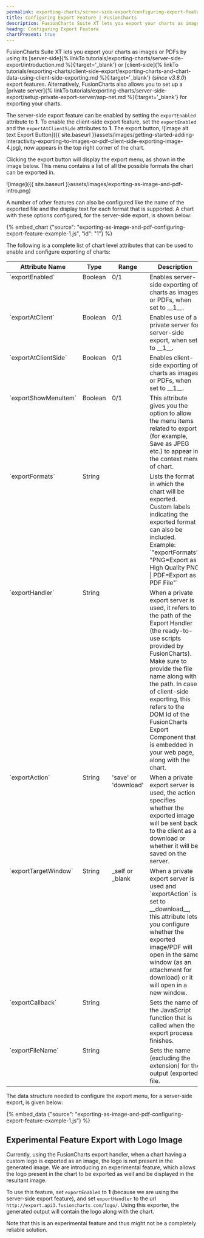 ```yaml
---
permalink: exporting-charts/server-side-export/configuring-export-feature.html
title: Configuring Export Feature | FusionCharts
description: FusionCharts Suite XT lets you export your charts as images or PDFs by using its server-side or client-side export features.
headng: Configuring Export Feature
chartPresent: true
---
```


FusionCharts Suite XT lets you export your charts as images or PDFs by using its [server-side]{% linkTo tutorials/exporting-charts/server-side-export/introduction.md %}{:target='_blank'} or [client-side]{% linkTo tutorials/exporting-charts/client-side-export/exporting-charts-and-chart-data-using-client-side-exporting.md %}{:target='_blank'} (_since v3.8.0_) export features. Alternatively, FusionCharts also allows you to set up a [private server]{% linkTo tutorials/exporting-charts/server-side-export/setup-private-export-server/asp-net.md %}{:target='_blank'} for exporting your charts.

The server-side export feature can be enabled by setting the `exportEnabled` attribute to __1__. To enable the client-side export feature, set the `exportEnabled` and the `exportAtClientSide` attributes to __1__. 
The export button, ![image alt text Export Button]({{ site.baseurl }}assets/images/getting-started-adding-interactivity-exporting-to-images-or-pdf-client-side-exporting-image-4.jpg), now appears in the top right corner of the chart.

Clicking the export button will display the export menu, as shown in the image below. This menu contains a list of all the possible formats the chart can be exported in.

![image]({{ site.baseurl }}assets/images/exporting-as-image-and-pdf-intro.png)

A number of other features can also be configured like the name of the exported file and the display text for each format that is supported. A chart with these options configured, for the server-side export, is shown below:

{% embed_chart {"source": "exporting-as-image-and-pdf-configuring-export-feature-example-1.js", "id": "1"} %}

The following is a complete list of chart level attributes that can be used to enable and configure exporting of charts:

<table width="100%" border="0" class="table" cellpadding="2" cellspacing="0">
    <thead>
        <tr>
            <th width="25%" valign="top" class="header">Attribute Name</th>
            <th width="10%" valign="top" class="header">Type</th>
            <th width="10%" valign="top" class="header">Range</th>
            <th width="55%" valign="top" class="header">Description</th>
        </tr>
    </thead>
    <tbody>
        <tr>
            <td valign="top" class="code">`exportEnabled`</td>
            <td valign="top" class="text">Boolean</td>
            <td valign="top" class="text">0/1</td>
            <td valign="top" class="text">Enables server-side exporting of charts as images or PDFs, when set to __1__.</td>
        </tr>     
        <tr>
            <td valign="top" class="code">`exportAtClient`</td>
            <td valign="top" class="text">Boolean</td>
            <td valign="top" class="text">0/1</td>
            <td valign="top" class="text">Enables use of a private server for server-side export, when set to __1__.</td>
        </tr>
        <tr>
            <td valign="top" class="code">`exportAtClientSide`</td>
            <td valign="top" class="text">Boolean</td>
            <td valign="top" class="text">0/1</td>
            <td valign="top" class="text">Enables client-side exporting of charts as images or PDFs, when set to __1__.</td>
        </tr>
        <tr>
            <td valign="top" class="code">`exportShowMenuItem`</td>
            <td valign="top" class="text">Boolean</td>
            <td valign="top" class="text">0/1</td>
            <td valign="top" class="text">This attribute gives you the option to allow the menu items related to export (for example, Save as JPEG etc.) to appear in the context menu of chart.</td>
        </tr>
        <tr>
            <td valign="top" class="code">`exportFormats`</td>
            <td valign="top" class="text">String</td>
            <td valign="top" class="text"></td>
            <td valign="top" class="text">Lists the format in which the chart will be exported. Custom labels indicating the exported format can also be included. Example:
    `"exportFormats": "PNG=Export as High Quality PNG &#124; PDF=Export as PDF File"`
            </td>
        </tr>
        <tr>
            <td valign="top" class="code">`exportHandler`</td>
            <td valign="top" class="text">String</td>
            <td valign="top" class="text"></td>
            <td valign="top" class="text">When a private export server is used, it refers to the path of the Export Handler (the ready-to-use scripts provided by FusionCharts). Make sure to provide the file name along with the path. In case of client-side exporting, this refers to the DOM Id of the FusionCharts Export Component that is embedded in your web page, along with the chart.
            </td>
        </tr>
        <tr>
            <td valign="top" class="code">`exportAction`</td>
            <td valign="top" class="text">String</td>
            <td valign="top" class="text">'save' or 'download'</td>
            <td valign="top" class="text">When a private export server is used, the action specifies whether the exported image will be sent back to the client as a download or whether it will be saved on the server.</td>
        </tr>
        <tr>
            <td valign="top" class="code">`exportTargetWindow`</td>
            <td valign="top" class="text">String</td>
            <td valign="top" class="text">_self or _blank</td>
            <td valign="top" class="text">When a private export server is used and `exportAction` is set to __download__, this attribute lets you configure whether the exported image/PDF will open in the same window (as an attachment for download) or it will open in a new window.</td>
        </tr>
        <tr>
            <td valign="top" class="code">`exportCallback`</td>
            <td valign="top" class="text">String</td>
            <td valign="top" class="text"></td>
            <td valign="top" class="text">Sets the name of the JavaScript function that is called when the export process finishes.</td>
        </tr>
        <tr>
            <td valign="top" class="code">`exportFileName`</td>
            <td valign="top" class="text">String</td>
            <td valign="top" class="text"></td>
            <td valign="top" class="text">Sets the name (excluding the extension) for the output (exported) file.</td>
        </tr>
    </tbody>
</table>

The data structure needed to configure the export menu, for a server-side export, is given below:

{% embed_data {"source": "exporting-as-image-and-pdf-configuring-export-feature-example-1.js"} %}

## Experimental Feature Export with Logo Image

Currently, using the FusionCharts export handler, when a chart having a custom logo is exported as an image, the logo is not present in the generated image. We are introducing an experimental feature, which allows the logo present in the chart to be exported as well and be displayed in the resultant image.

To use this feature, set `exportEnabled` to __1__ (because we are using the server-side export feature), and set `exportHandler` to the url `http://export.api3.fusioncharts.com/logo/`. Using this exporter, the generated output will contain the logo along with the chart. 

<p class="text-info">
Note that this is an experimental feature and thus might not be a completely reliable solution.
</p>

